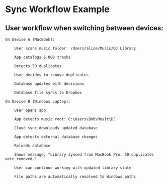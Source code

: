 # Sync Workflow Example

## User workflow when switching between devices:

    On Device A (MacBook):

        User scans music folder: /Users/alice/Music/DJ Library

        App catalogs 5,000 tracks

        Detects 50 duplicates

        User decides to remove duplicates

        Database updates with decisions

        Database file syncs to Dropbox

    On Device B (Windows Laptop):

        User opens app

        App detects music root: C:\Users\Bob\Music\DJ

        Cloud sync downloads updated database

        App detects external database changes

        Reloads database

        Shows message: "Library synced from MacBook Pro. 50 duplicates were removed."

        User can continue working with updated library state

        File paths are automatically resolved to Windows paths

​
